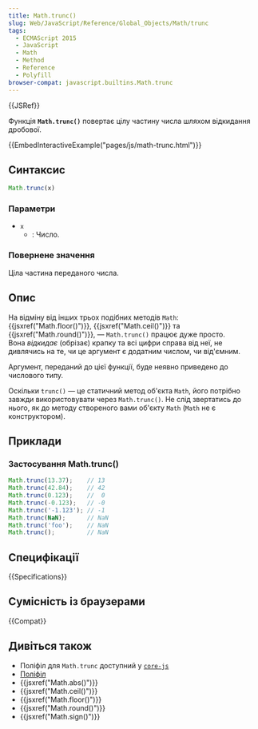 ```yaml
---
title: Math.trunc()
slug: Web/JavaScript/Reference/Global_Objects/Math/trunc
tags:
  - ECMAScript 2015
  - JavaScript
  - Math
  - Method
  - Reference
  - Polyfill
browser-compat: javascript.builtins.Math.trunc
---
```

{{JSRef}}

Функція **`Math.trunc()`** повертає цілу частину числа шляхом відкидання дробової.

{{EmbedInteractiveExample("pages/js/math-trunc.html")}}

## Синтаксис

```js
Math.trunc(x)
```

### Параметри

- `x`
  - : Число.

### Повернене значення

Ціла частина переданого числа.

## Опис

На відміну від інших трьох подібних методів `Math`: {{jsxref("Math.floor()")}},
{{jsxref("Math.ceil()")}} та {{jsxref("Math.round()")}}, — `Math.trunc()` працює дуже просто. Вона *відкидає* (обрізає) крапку та всі цифри справа від неї, не дивлячись на те, чи це аргумент є додатним числом, чи від'ємним.

Аргумент, переданий до цієї функції, буде неявно приведено до числового типу.

Оскільки `trunc()` — це статичний метод об'єкта `Math`, його потрібно завжди використовувати через `Math.trunc()`. Не слід звертатись до нього, як до методу створеного вами об'єкту `Math` (`Math` не є конструктором).

## Приклади

### Застосування Math.trunc()

```js
Math.trunc(13.37);    // 13
Math.trunc(42.84);    // 42
Math.trunc(0.123);    //  0
Math.trunc(-0.123);   // -0
Math.trunc('-1.123'); // -1
Math.trunc(NaN);      // NaN
Math.trunc('foo');    // NaN
Math.trunc();         // NaN
```

## Специфікації

{{Specifications}}

## Сумісність із браузерами

{{Compat}}

## Дивіться також

- Поліфіл для `Math.trunc` доступний у [`core-js`](https://github.com/zloirock/core-js#ecmascript-math)
- [Поліфіл](https://github.com/behnammodi/polyfill/blob/master/math.polyfill.js)
- {{jsxref("Math.abs()")}}
- {{jsxref("Math.ceil()")}}
- {{jsxref("Math.floor()")}}
- {{jsxref("Math.round()")}}
- {{jsxref("Math.sign()")}}

